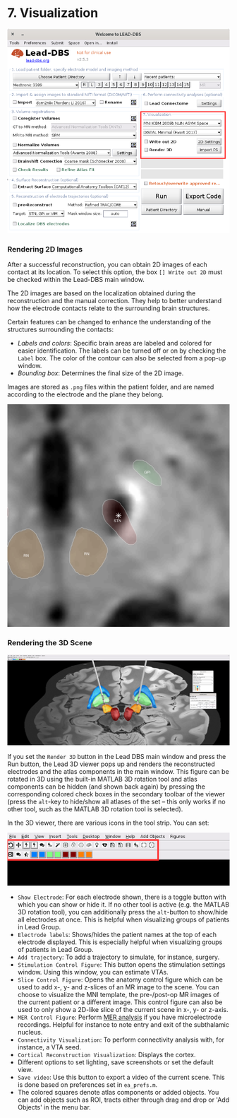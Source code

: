 # 7. Visualization

![](../../.gitbook/assets/lead-dbs-visualization.png)

### Rendering 2D Images

After a successful reconstruction, you can obtain 2D images of each contact at its location. To select this option, the box `[] Write out 2D` must be checked within the Lead-DBS main window.

The 2D images are based on the localization obtained during the reconstruction and the manual correction. They help to better understand how the electrode contacts relate to the surrounding brain structures.

Certain features can be changed to enhance the understanding of the structures surrounding the contacts:

* _Labels and colors_: Specific brain areas are labeled and colored for easier identification. The labels can be turned off or on by checking the `Label` box. The color of the contour can also be selected from a pop-up window.
* _Bounding box_: Determines the final size of the 2D image.

Images are stored as `.png` files within the patient folder, and are named according to the electrode and the plane they belong.

![2D Export contact k1 on the right.](../../.gitbook/assets/2D-k1-axial.png)

### Rendering the 3D Scene

![Lead 3D Viewer with Atlas Control and Slice Control panels on the right.](../../.gitbook/assets/3DViewer.png)

If you set the `Render 3D` button in the Lead DBS main window and press the Run button, the Lead 3D viewer pops up and renders the reconstructed electrodes and the atlas components in the main window. This figure can be rotated in 3D using the built-in MATLAB 3D rotation tool and atlas components can be hidden (and shown back again) by pressing the corresponding colored check boxes in the secondary toolbar of the viewer (press the `alt`-key to hide/show all atlases of the set – this only works if no other tool, such as the MATLAB 3D rotation tool is selected).

In the 3D viewer, there are various icons in the tool strip. You can set:

![Menu in the 3D viewer.](../../.gitbook/assets/3DViewerMenu.png)

* `Show Electrode`: For each electrode shown, there is a toggle button with which you can show or hide it. If no other tool is active (e.g. the MATLAB 3D rotation tool), you can additionally press the `alt`-button to show/hide all electrodes at once. This is helpful when visualizing groups of patients in Lead Group.
* `Electrode labels`: Shows/hides the patient names at the top of each electrode displayed. This is especially helpful when visualizing groups of patients in Lead Group.
* `Add trajectory`: To add a trajectory to simulate, for instance, surgery.
* `Stimulation Control Figure`: This button opens the stimulation settings window. Using this window, you can estimate VTAs.&#x20;
* `Slice Control Figure`: Opens the anatomy control figure which can be used to add x-, y- and z-slices of an MR image to the scene. You can choose to visualize the MNI template, the pre-/post-op MR images of the current patient or a different image. This control figure can also be used to only show a 2D-like slice of the current scene in x-, y- or z-axis.
* `MER Control Figure`: Perform [MER analysis](mer-analysis.md) if you have microelectrode recordings. Helpful for instance to note entry and exit of the subthalamic nucleus.
* `Connectivity Visualization`: To perform connectivity analysis with, for instance, a VTA seed.
* `Cortical Reconstruction Visualization`: Displays the cortex.
* Different options to set lighting, save screenshots or set the default view.
* `Save video`: Use this button to export a video of the current scene. This is done based on preferences set in `ea_prefs.m`.
* The colored squares denote atlas components or added objects. You can add objects such as ROI, tracts either through drag and drop or 'Add Objects' in the menu bar.
